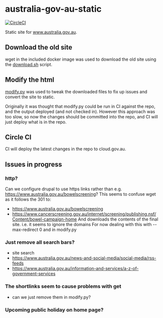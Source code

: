 # australia-gov-au-static 

[![CircleCI](https://circleci.com/gh/govau/australia-gov-au-static.svg?style=svg)](https://circleci.com/gh/govau/australia-gov-au-static)

Static site for www.australia.gov.au.

## Download the old site

wget in the included docker image was used to download the old site using the [download.sh](./download.sh) script.

## Modify the html

[modify.py](./modify.py) was used to tweak the downloaded files to fix up issues and convert the site to static.

Originally it was thought that modify.py could be run in CI against the repo, and the output deployed (and not checked in). However this approach was too slow, so now the changes should be committed into the repo, and CI will just deploy what is in the repo.

## Circle CI

CI will deploy the latest changes in the repo to cloud.gov.au.

## Issues in progress

### http?

Can we configure drupal to use https links rather than e.g. https://www.australia.gov.au/bowelscreening? This seems to confuse wget as it follows the 301 to:
- https://www.australia.gov.au/bowelscreening
- https://www.cancerscreening.gov.au/internet/screening/publishing.nsf/Content/bowel-campaign-home
And downloads the contents of the final site. i.e. it seems to ignore the domains
For now dealing with this with --max-redirect 0 and in modify.py

### Just remove all search bars?

- site search
- https://www.australia.gov.au/news-and-social-media/social-media/rss-feeds
- https://www.australia.gov.au/information-and-services/a-z-of-government-services

### The shortlinks seem to cause problems with get

- can we just remove them in modify.py?

### Upcoming public holiday on home page?
